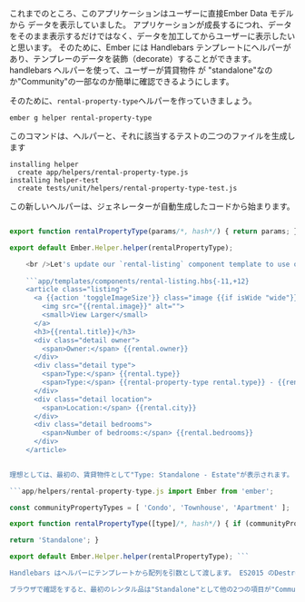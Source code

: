 これまでのところ、このアプリケーションはユーザーに直接Ember Data モデルから データを表示していました。 アプリケーションが成長するにつれ、データをそのまま表示するだけではなく、データを加工してからユーザーに表示したいと思います。 そのために、Ember には Handlebars テンプレートにヘルパーがあり、テンプレーのデータを装飾（decorate）することができます。 handlebars ヘルパーを使って、ユーザーが賃貸物件 が "standalone"なのか"Community"の一部なのか簡単に確認できるようにします。

そのために、`rental-property-type`ヘルパーを作っていきましょう。

```shell
ember g helper rental-property-type
```

このコマンドは、ヘルパーと、それに該当するテストの二つのファイルを生成します

```shell
installing helper
  create app/helpers/rental-property-type.js
installing helper-test
  create tests/unit/helpers/rental-property-type-test.js
```

この新しいヘルパーは、ジェネレーターが自動生成したコードから始まります。

```app/helpers/rental-property-type.js import Ember from 'ember';

export function rentalPropertyType(params/*, hash*/) { return params; }

export default Ember.Helper.helper(rentalPropertyType);

    <br />Let's update our `rental-listing` component template to use our new helper and pass in `rental.type`:
    
    ```app/templates/components/rental-listing.hbs{-11,+12}
    <article class="listing">
      <a {{action 'toggleImageSize'}} class="image {{if isWide "wide"}}">
        <img src="{{rental.image}}" alt="">
        <small>View Larger</small>
      </a>
      <h3>{{rental.title}}</h3>
      <div class="detail owner">
        <span>Owner:</span> {{rental.owner}}
      </div>
      <div class="detail type">
        <span>Type:</span> {{rental.type}}
        <span>Type:</span> {{rental-property-type rental.type}} - {{rental.type}}
      </div>
      <div class="detail location">
        <span>Location:</span> {{rental.city}}
      </div>
      <div class="detail bedrooms">
        <span>Number of bedrooms:</span> {{rental.bedrooms}}
      </div>
    </article>
    

理想としては、最初の、賃貸物件として"Type: Standalone - Estate"が表示されます。 実際には、デフォルトのテンプレートヘルパーは`rental.type` の値を返しています。 これを更新して、ヘルパーが配列`communityPropertyTypes`を探してもしプロパティが存在したら `'Community'` または `'Standalone'`を返してようにしましょう。

```app/helpers/rental-property-type.js import Ember from 'ember';

const communityPropertyTypes = [ 'Condo', 'Townhouse', 'Apartment' ];

export function rentalPropertyType([type]/*, hash*/) { if (communityPropertyTypes.contains(type)) { return 'Community'; }

return 'Standalone'; }

export default Ember.Helper.helper(rentalPropertyType); ```

Handlebars はヘルパーにテンプレートから配列を引数として渡します。 ES2015 のDestructuring assignmentを使って、配列の最初の項目を取り出して、`type`という名称にしています。 これによって、配列`communityPropertyTypes`に`type`が存在するか確認ができるようになります。

ブラウザで確認をすると、最初のレンタル品は"Standalone"として他の2つの項目が"Community"として表示されてるはずです。